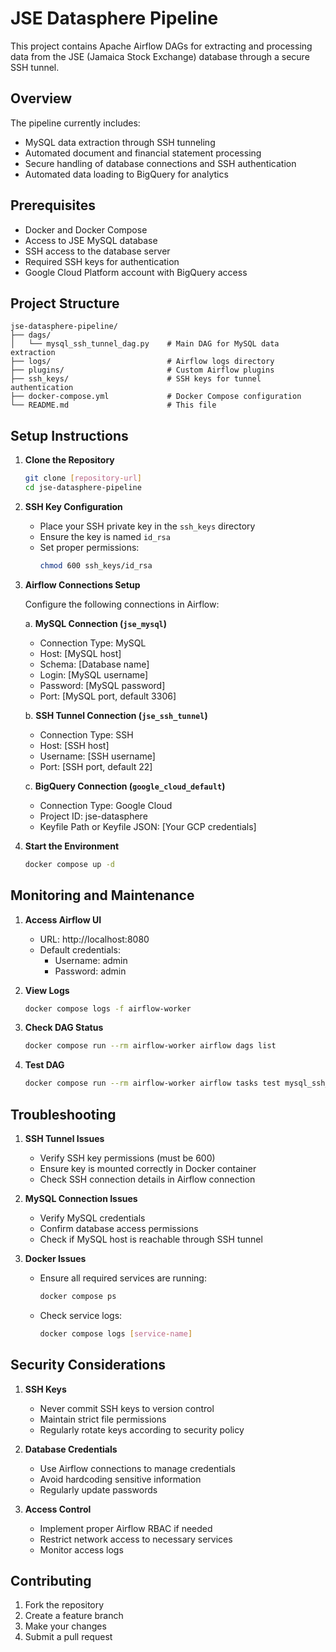 # JSE Datasphere Pipeline

This project contains Apache Airflow DAGs for extracting and processing data from the JSE (Jamaica Stock Exchange) database through a secure SSH tunnel.

## Overview

The pipeline currently includes:
- MySQL data extraction through SSH tunneling
- Automated document and financial statement processing
- Secure handling of database connections and SSH authentication
- Automated data loading to BigQuery for analytics

## Prerequisites

- Docker and Docker Compose
- Access to JSE MySQL database
- SSH access to the database server
- Required SSH keys for authentication
- Google Cloud Platform account with BigQuery access

## Project Structure

```
jse-datasphere-pipeline/
├── dags/
│   └── mysql_ssh_tunnel_dag.py    # Main DAG for MySQL data extraction
├── logs/                          # Airflow logs directory
├── plugins/                       # Custom Airflow plugins
├── ssh_keys/                      # SSH keys for tunnel authentication
├── docker-compose.yml             # Docker Compose configuration
└── README.md                      # This file
```

## Setup Instructions

1. **Clone the Repository**
   ```bash
   git clone [repository-url]
   cd jse-datasphere-pipeline
   ```

2. **SSH Key Configuration**
   - Place your SSH private key in the `ssh_keys` directory
   - Ensure the key is named `id_rsa`
   - Set proper permissions:
     ```bash
     chmod 600 ssh_keys/id_rsa
     ```

3. **Airflow Connections Setup**
   
   Configure the following connections in Airflow:

   a. **MySQL Connection (`jse_mysql`)**
   - Connection Type: MySQL
   - Host: [MySQL host]
   - Schema: [Database name]
   - Login: [MySQL username]
   - Password: [MySQL password]
   - Port: [MySQL port, default 3306]

   b. **SSH Tunnel Connection (`jse_ssh_tunnel`)**
   - Connection Type: SSH
   - Host: [SSH host]
   - Username: [SSH username]
   - Port: [SSH port, default 22]

   c. **BigQuery Connection (`google_cloud_default`)**
   - Connection Type: Google Cloud
   - Project ID: jse-datasphere
   - Keyfile Path or Keyfile JSON: [Your GCP credentials]

4. **Start the Environment**
   ```bash
   docker compose up -d
   ```

## Monitoring and Maintenance

1. **Access Airflow UI**
   - URL: http://localhost:8080
   - Default credentials:
     - Username: admin
     - Password: admin

2. **View Logs**
   ```bash
   docker compose logs -f airflow-worker
   ```

3. **Check DAG Status**
   ```bash
   docker compose run --rm airflow-worker airflow dags list
   ```

4. **Test DAG**
   ```bash
   docker compose run --rm airflow-worker airflow tasks test mysql_ssh_tunnel_dag execute_mysql_query [date]
   ```

## Troubleshooting

1. **SSH Tunnel Issues**
   - Verify SSH key permissions (must be 600)
   - Ensure key is mounted correctly in Docker container
   - Check SSH connection details in Airflow connection

2. **MySQL Connection Issues**
   - Verify MySQL credentials
   - Confirm database access permissions
   - Check if MySQL host is reachable through SSH tunnel

3. **Docker Issues**
   - Ensure all required services are running:
     ```bash
     docker compose ps
     ```
   - Check service logs:
     ```bash
     docker compose logs [service-name]
     ```

## Security Considerations

1. **SSH Keys**
   - Never commit SSH keys to version control
   - Maintain strict file permissions
   - Regularly rotate keys according to security policy

2. **Database Credentials**
   - Use Airflow connections to manage credentials
   - Avoid hardcoding sensitive information
   - Regularly update passwords

3. **Access Control**
   - Implement proper Airflow RBAC if needed
   - Restrict network access to necessary services
   - Monitor access logs

## Contributing

1. Fork the repository
2. Create a feature branch
3. Make your changes
4. Submit a pull request
